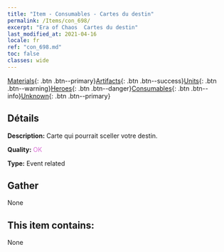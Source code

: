 ```yaml
---
title: "Item - Consumables - Cartes du destin"
permalink: /Items/con_698/
excerpt: "Era of Chaos  Cartes du destin"
last_modified_at: 2021-04-16
locale: fr
ref: "con_698.md"
toc: false
classes: wide
---
```

 [Materials](/fr/Items/){: .btn .btn--primary}[Artifacts](/fr/Items/Artifacts/){: .btn .btn--success}[Units](/fr/Items/Units/){: .btn .btn--warning}[Heroes](/fr/Items/Heroes/){: .btn .btn--danger}[Consumables](/fr/Items/Consumables/){: .btn .btn--info}[Unknown](/fr/Items/Unknown/){: .btn .btn--primary}

## Détails
 **Description:** Carte qui pourrait sceller votre destin.

 **Quality:** <span style="color: #DA70D6">OK</span>

 **Type:** Event related

## Gather

  None

## This item contains:

  None

